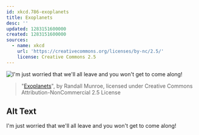 ```yaml
---
id: xkcd.786-exoplanets
title: Exoplanets
desc: ''
updated: 1283151600000
created: 1283151600000
sources:
  - name: xkcd
    url: 'https://creativecommons.org/licenses/by-nc/2.5/'
    license: Creative Commons 2.5
---
```

![I'm just worried that we'll all leave and you won't get to come along!](https://imgs.xkcd.com/comics/exoplanets_2010.png)
> "[Exoplanets](https://xkcd.com/786/)", by Randall Munroe, licensed under Creative Commons Attribution-NonCommercial 2.5 License

## Alt Text
I'm just worried that we'll all leave and you won't get to come along!
